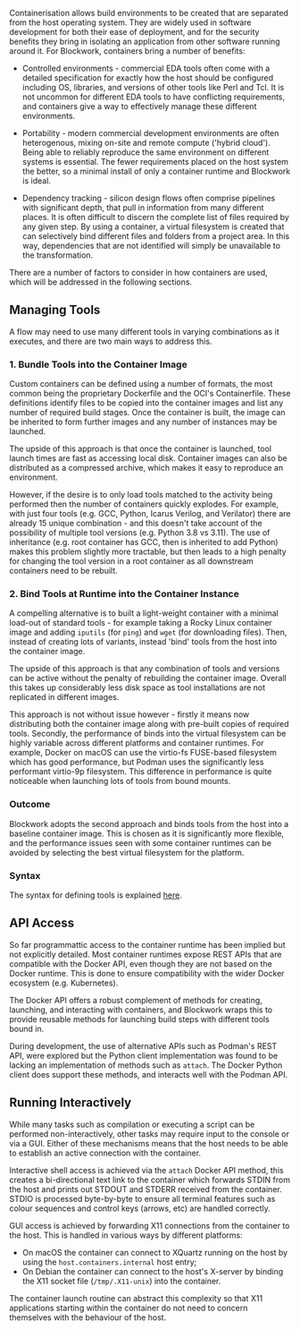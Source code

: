 Containerisation allows build environments to be created that are separated from
the host operating system. They are widely used in software development for both
their ease of deployment, and for the security benefits they bring in isolating
an application from other software running around it. For Blockwork, containers
bring a number of benefits:

 * Controlled environments - commercial EDA tools often come with a detailed
   specification for exactly how the host should be configured including OS,
   libraries, and versions of other tools like Perl and Tcl. It is not uncommon 
   for different EDA tools to have conflicting requirements, and containers give
   a way to effectively manage these different environments.

 * Portability - modern commercial development environments are often heterogenous,
   mixing on-site and remote compute ('hybrid cloud'). Being able to reliably 
   reproduce the same environment on different systems is essential. The fewer 
   requirements placed on the host system the better, so a minimal install of
   only a container runtime and Blockwork is ideal.

 * Dependency tracking - silicon design flows often comprise pipelines with 
   significant depth, that pull in information from many different places. It is
   often difficult to discern the complete list of files required by any given
   step. By using a container, a virtual filesystem is created that can selectively
   bind different files and folders from a project area. In this way, dependencies
   that are not identified will simply be unavailable to the transformation.

There are a number of factors to consider in how containers are used, which will
be addressed in the following sections.

## Managing Tools

A flow may need to use many different tools in varying combinations as it executes,
and there are two main ways to address this.

### 1. Bundle Tools into the Container Image

Custom containers can be defined using a number of formats, the most common being
the proprietary Dockerfile and the OCI's Containerfile. These definitions identify
files to be copied into the container images and list any number of required build
stages. Once the container is built, the image can be inherited to form further 
images and any number of instances may be launched. 

The upside of this approach is that once the container is launched, tool launch
times are fast as accessing local disk. Container images can also be distributed
as a compressed archive, which makes it easy to reproduce an environment.

However, if the desire is to only load tools matched to the activity being performed
then the number of containers quickly explodes. For example, with just four tools 
(e.g. GCC, Python, Icarus Verilog, and Verilator) there are already 15 unique 
combination - and this doesn't take account of the possibility of multiple tool 
versions (e.g. Python 3.8 vs 3.11). The use of inheritance (e.g. root container has 
GCC, then is inherited to add Python) makes this problem slightly more tractable,
but then leads to a high penalty for changing the tool version in a root container as
all downstream containers need to be rebuilt.

### 2. Bind Tools at Runtime into the Container Instance

A compelling alternative is to built a light-weight container with a minimal load-out
of standard tools - for example taking a Rocky Linux container image and adding
`iputils` (for `ping`) and `wget` (for downloading files). Then, instead of creating
lots of variants, instead 'bind' tools from the host into the container image. 

The upside of this approach is that any combination of tools and versions can be 
active without the penalty of rebuilding the container image. Overall this takes up
considerably less disk space as tool installations are not replicated in different
images.

This approach is not without issue however - firstly it means now distributing both
the container image along with pre-built copies of required tools. Secondly, the 
performance of binds into the virtual filesystem can be highly variable across
different platforms and container runtimes. For example, Docker on macOS can use the
virtio-fs FUSE-based filesystem which has good performance, but Podman uses the 
significantly less performant virtio-9p filesystem. This difference in performance
is quite noticeable when launching lots of tools from bound mounts.

### Outcome

Blockwork adopts the second approach and binds tools from the host into a baseline
container image. This is chosen as it is significantly more flexible, and the 
performance issues seen with some container runtimes can be avoided by selecting
the best virtual filesystem for the platform.

### Syntax

The syntax for defining tools is explained [here](../syntax/tools.md).

## API Access

So far programmattic access to the container runtime has been implied but not 
explicitly detailed. Most container runtimes expose REST APIs that are compatible
with the Docker API, even though they are not based on the Docker runtime. This is
done to ensure compatibility with the wider Docker ecosystem (e.g. Kubernetes).

The Docker API offers a robust complement of methods for creating, launching, and
interacting with containers, and Blockwork wraps this to provide reusable methods
for launching build steps with different tools bound in.

During development, the use of alternative APIs such as Podman's REST API, were
explored but the Python client implementation was found to be lacking an 
implementation of methods such as `attach`. The Docker Python client does support
these methods, and interacts well with the Podman API.

## Running Interactively

While many tasks such as compilation or executing a script can be performed 
non-interactively, other tasks may require input to the console or via a GUI. Either
of these mechanisms means that the host needs to be able to establish an active 
connection with the container. 

Interactive shell access is achieved via the `attach` Docker API method, this 
creates a bi-directional text link to the container which forwards STDIN from the
host and prints out STDOUT and STDERR received from the container. STDIO is 
processed byte-by-byte to ensure all terminal features such as colour sequences
and control keys (arrows, etc) are handled correctly.

GUI access is achieved by forwarding X11 connections from the container to the host.
This is handled in various ways by different platforms:

 * On macOS the container can connect to XQuartz running on the host by using
   the `host.containers.internal` host entry;
 * On Debian the container can connect to the host's X-server by binding the
   X11 socket file (`/tmp/.X11-unix`) into the container.

The container launch routine can abstract this complexity so that X11 applications
starting within the container do not need to concern themselves with the behaviour
of the host.

